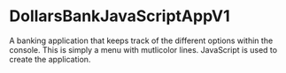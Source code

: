 # DollarsBankJavaScriptAppV1

A banking application that keeps track of the different options within the console. This is simply a menu with mutlicolor lines. JavaScript is used to create the application.